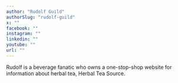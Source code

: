 ```yaml
---
author: "Rudolf Guild"
authorSlug: "rudolf-guild"
x: ""
facebook: ""
instagram: ""
linkedin: ""
youtube: ""
url: ""
---
```


Rudolf is a beverage fanatic who owns a one-stop-shop website for information about herbal tea, Herbal Tea Source.
